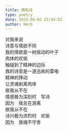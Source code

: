 ```yaml
---  
title: 情和诗  
type: poetry  
date: 2015-06-02 23:44:52  
author: Herb    
---  
```

对我来说  
诗意与情欲不同    
我的情欲是一树摇动的叶子  
肉体的欢愉  
触碰到了精神的边际  
我的诗意是一道迅疾的雷电  
精神的挣动  
让灵魂剥离肉体    
故我从不在  
情感极为深刻时　写诗  
因为　我总在游离  
故我从不在  
诗兴极为浓烈时　欢愉  
因为　我魂不守舍